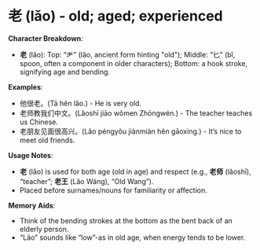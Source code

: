 # **老 (lǎo) - old; aged; experienced**

**Character Breakdown**:  
- **老** (lǎo): Top: “⺹” (lǎo, ancient form hinting "old"); Middle: “匕” (bǐ, spoon, often a component in older characters); Bottom: a hook stroke, signifying age and bending.

**Examples**:  
- 他很老。(Tā hěn lǎo.) - He is very old.  
- 老师教我们中文。(Lǎoshī jiāo wǒmen Zhōngwén.) - The teacher teaches us Chinese.  
- 老朋友见面很高兴。(Lǎo péngyǒu jiànmiàn hěn gāoxìng.) - It’s nice to meet old friends.

**Usage Notes**:  
- **老** (lǎo) is used for both age (old in age) and respect (e.g., **老师** (lǎoshī), “teacher”; **老王** (Lǎo Wáng), “Old Wang”).  
- Placed before surnames/nouns for familiarity or affection.

**Memory Aids**:  
- Think of the bending strokes at the bottom as the bent back of an elderly person.  
- “Lǎo” sounds like “low”-as in old age, when energy tends to be lower.